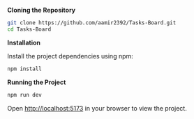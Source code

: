 **Cloning the Repository**

```bash
git clone https://github.com/aamir2392/Tasks-Board.git
cd Tasks-Board
```

**Installation**

Install the project dependencies using npm:

```bash
npm install
```

**Running the Project**

```bash
npm run dev
```

Open [http://localhost:5173](http://localhost:5173) in your browser to view the project.
